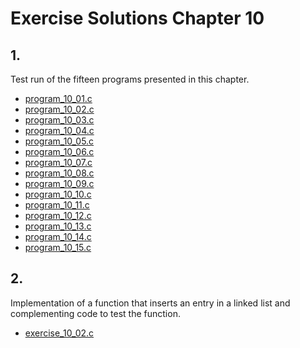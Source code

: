 # Exercise Solutions Chapter 10 #
## 1. ##
Test run of the fifteen programs presented in this chapter.  
 - [program_10_01.c](Exercise_01/Program_10_01/program_10_01.c)  
 - [program_10_02.c](Exercise_01/Program_10_02/program_10_02.c)  
 - [program_10_03.c](Exercise_01/Program_10_03/program_10_03.c)  
 - [program_10_04.c](Exercise_01/Program_10_04/program_10_04.c)  
 - [program_10_05.c](Exercise_01/Program_10_05/program_10_05.c)  
 - [program_10_06.c](Exercise_01/Program_10_06/program_10_06.c)   
 - [program_10_07.c](Exercise_01/Program_10_07/program_10_07.c)   
 - [program_10_08.c](Exercise_01/Program_10_08/program_10_08.c)  
 - [program_10_09.c](Exercise_01/Program_10_09/program_10_09.c)  
 - [program_10_10.c](Exercise_01/Program_10_10/program_10_10.c)  
 - [program_10_11.c](Exercise_01/Program_10_11/program_10_11.c)  
 - [program_10_12.c](Exercise_01/Program_10_12/program_10_12.c)  
 - [program_10_13.c](Exercise_01/Program_10_13/program_10_13.c)  
 - [program_10_14.c](Exercise_01/Program_10_14/program_10_14.c)  
 - [program_10_15.c](Exercise_01/Program_10_15/program_10_15.c)  

## 2. ##
Implementation of a function that inserts an entry in a linked list and complementing code to test the function.
- [exercise_10_02.c](Exercise_02/exercise_10_02.c)  
